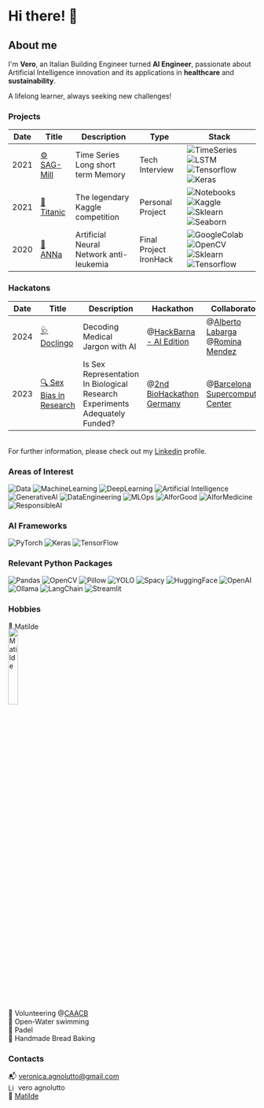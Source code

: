 <h1> Hi there! 👋 </h1>

## About me

I'm **Vero**, an Italian Building Engineer turned **AI Engineer**, passionate about Artificial Intelligence innovation and its applications in **healthcare** and **sustainability**.

A lifelong learner, always seeking new challenges!


### Projects

| Date | Title | Description |   Type    |     Stack     |
|------|-------|-------------|-----------|---------------|
| 2021 | [⚙️  SAG-Mill](https://github.com/cucu-o0/SAG-Mill) | Time Series Long short term Memory | Tech Interview | ![TimeSeries](https://img.shields.io/badge/Time%20Series-blue) ![LSTM](https://img.shields.io/badge/LSTM-blue) ![Tensorflow](https://img.shields.io/badge/Tensorflow-blue) ![Keras](https://img.shields.io/badge/Keras-blue) |
| 2021 | [🧊  Titanic](https://drive.google.com/file/d/11k7NaV7ya6eCcHLjg2mS8nJ-FvkNoCJU/view?usp=drive_link) | The legendary Kaggle competition | Personal Project | ![Notebooks](https://img.shields.io/badge/Notebooks-blue) ![Kaggle](https://img.shields.io/badge/Kaggle-blue) ![Sklearn](https://img.shields.io/badge/Sklearn-blue) ![Seaborn](https://img.shields.io/badge/Seaborn-blue) |
| 2020 | [🧠  ANNa](https://drive.google.com/file/d/11ceUTzvoTt_2v7MN_kK-LkpQ_FECKPIB/view?usp=drive_link) | Artificial Neural Network anti-leukemia | Final Project IronHack | ![GoogleColab](https://img.shields.io/badge/Google%20Colab-blue) ![OpenCV](https://img.shields.io/badge/OpenCV-blue) ![Sklearn](https://img.shields.io/badge/Sklearn-blue) ![Tensorflow](https://img.shields.io/badge/Tensorflow-blue)  |


### Hackatons

| Date | Title | Description | Hackathon | Collaborators |
|------|-------|-------------|-----------|---------------|
| 2024 | [🩺 Doclingo](https://github.com/alabarga/hackbcn-2024) | Decoding Medical Jargon with AI | @[HackBarna - AI Edition](https://www.hackbarna.com/en) | @[Alberto Labarga](https://www.linkedin.com/in/albertolabarga/)  @[Romina Mendez](https://www.linkedin.com/in/mendezromina/) |
| 2023 | [🔍 Sex Bias in Research](https://drive.google.com/file/d/1Vq_qzZPZa9C8Ovgxf-7O7kRJT1hO5tQ9/view?usp=drive_link) | Is Sex Representation In Biological Research Experiments Adequately Funded? |@[2nd BioHackathon Germany](https://www.denbi.de/de-nbi-events/1547-biohackathon-germany-2) | @[Barcelona Supercomputing Center](https://www.bsc.es/) |


<br> For further information, please check out my [Linkedin](https://www.linkedin.com/in/veroagnolutto/) profile.


### Areas of Interest

![Data](https://img.shields.io/badge/Data-blue) ![MachineLearning](https://img.shields.io/badge/Machine%20Learning-blue) ![DeepLearning](https://img.shields.io/badge/Deep%20Learning-blue) ![Artificial Intelligence](https://img.shields.io/badge/Artificial%20Intelligence-blue) ![GenerativeAI](https://img.shields.io/badge/Generative%20AI-blue) ![DataEngineering](https://img.shields.io/badge/Data%20Engineering-blue) ![MLOps](https://img.shields.io/badge/MLOps-blue) ![AIforGood](https://img.shields.io/badge/AI%20for%20Good-blue) ![AIforMedicine](https://img.shields.io/badge/AI%20for%20Medicine-blue) ![ResponsibleAI](https://img.shields.io/badge/Responsible%20AI-blue) 


### AI Frameworks

![PyTorch](https://img.shields.io/badge/PyTorch-blue) ![Keras](https://img.shields.io/badge/Keras-blue) ![TensorFlow](https://img.shields.io/badge/TensorFlow-blue)


### Relevant Python Packages

![Pandas](https://img.shields.io/badge/Pandas-blue) ![OpenCV](https://img.shields.io/badge/OpenCV-blue) ![Pillow](https://img.shields.io/badge/Pillow-blue) ![YOLO](https://img.shields.io/badge/YOLO-blue) ![Spacy](https://img.shields.io/badge/Spacy-blue) ![HuggingFace](https://img.shields.io/badge/HuggingFace-blue) ![OpenAI](https://img.shields.io/badge/OpenAI-blue) ![Ollama](https://img.shields.io/badge/Ollama-blue) ![LangChain](https://img.shields.io/badge/LangChain-blue) ![Streamlit](https://img.shields.io/badge/Streamlit-blue)


### Hobbies

🐩 Matilde 

<img src="imgs/mati1.png" width="20%" alt="Matilde" style="display:block; margin-top: -20; margin-bottom: -20;">


🐶 Volunteering @[CAACB](https://ajuntament.barcelona.cat/benestaranimal/es/cercador-danimals-en-adopcio)  
🌊 Open-Water swimming  
🎾 Padel   
🍞 Handmade Bread Baking  
 


###  Contacts 

📬 veronica.agnolutto@gmail.com   
<span style="display: inline-flex; align-items: flex-end;">
    <a href="https://www.linkedin.com/in/veroagnolutto/" style="text-decoration: none; display: inline-block;">
        <img src="https://upload.wikimedia.org/wikipedia/commons/e/e9/Linkedin_icon.svg" alt="LinkedIn" style="width: 16px; height: auto; vertical-align: middle;">
    </a>
    <a href="https://www.linkedin.com/in/veroagnolutto/" style="text-decoration: none; margin-left: 4px; display: inline-block; vertical-align: middle;">vero agnolutto</a>
</span>  
📍 [Matilde](https://www.google.com/maps/place/%C3%80rea+per+a+gossos+de+la+platja+de+Llevant/@41.405468,2.219722,17z/data=!3m1!4b1!4m6!3m5!1s0x12a4a33d02550785:0x70c740991937c2f6!8m2!3d41.405468!4d2.219722!16s%2Fg%2F11thrz11qk?entry=ttu&g_ep=EgoyMDI0MTExMy4xIKXMDSoASAFQAw%3D%3D)





